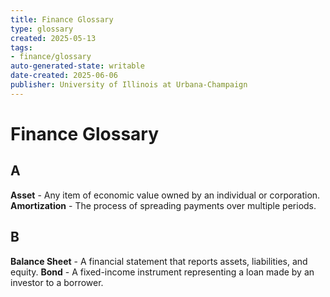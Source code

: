 ```yaml
---
title: Finance Glossary
type: glossary
created: 2025-05-13
tags:
- finance/glossary
auto-generated-state: writable
date-created: 2025-06-06
publisher: University of Illinois at Urbana-Champaign
---
```


# Finance Glossary

## A

**Asset** - Any item of economic value owned by an individual or corporation.
**Amortization** - The process of spreading payments over multiple periods.

## B

**Balance Sheet** - A financial statement that reports assets, liabilities, and equity.
**Bond** - A fixed-income instrument representing a loan made by an investor to a borrower.
